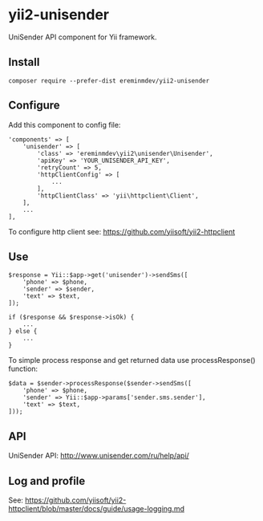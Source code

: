 # yii2-unisender

UniSender API component for Yii framework.

## Install

``composer require --prefer-dist ereminmdev/yii2-unisender``

## Configure

Add this component to config file:

```
'components' => [
    'unisender' => [
        'class' => 'ereminmdev\yii2\unisender\Unisender',
        'apiKey' => 'YOUR_UNISENDER_API_KEY',
        'retryCount' => 5,
        'httpClientConfig' => [
            ...
        ],
        'httpClientClass' => 'yii\httpclient\Client',
    ],
    ...
],    
```

To configure http client see: https://github.com/yiisoft/yii2-httpclient

## Use

```
$response = Yii::$app->get('unisender')->sendSms([
    'phone' => $phone,
    'sender' => $sender,
    'text' => $text,
]);

if ($response && $response->isOk) {
    ...
} else {
    ...
}
```

To simple process response and get returned data use processResponse() function:

```
$data = $sender->processResponse($sender->sendSms([
    'phone' => $phone,
    'sender' => Yii::$app->params['sender.sms.sender'],
    'text' => $text,
]));
```

## API

UniSender API: http://www.unisender.com/ru/help/api/

## Log and profile

See: https://github.com/yiisoft/yii2-httpclient/blob/master/docs/guide/usage-logging.md
